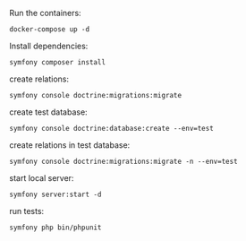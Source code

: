 Run the containers:
```
docker-compose up -d
```
Install dependencies:
```
symfony composer install
```
create relations:
```
symfony console doctrine:migrations:migrate
```
create test database:
```
symfony console doctrine:database:create --env=test
```
create relations in test database:
```
symfony console doctrine:migrations:migrate -n --env=test
```
start local server:
```
symfony server:start -d
```
run tests:
```
symfony php bin/phpunit
```
